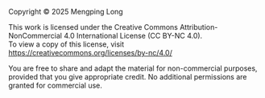 Copyright © 2025 Mengping Long

This work is licensed under the Creative Commons
Attribution-NonCommercial 4.0 International License
(CC BY-NC 4.0).  
To view a copy of this license, visit
https://creativecommons.org/licenses/by-nc/4.0/

You are free to share and adapt the material for
non-commercial purposes, provided that you give
appropriate credit. No additional permissions are
granted for commercial use.
